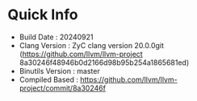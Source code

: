 # Quick Info
* Build Date : 20240921
* Clang Version : ZyC clang version 20.0.0git (https://github.com/llvm/llvm-project 8a30246f48946b0d2166d98b95b254a1865681ed)
* Binutils Version : master
* Compiled Based : https://github.com/llvm/llvm-project/commit/8a30246f

